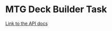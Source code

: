 # MTG Deck Builder Task

[Link to the API docs](https://docs.magicthegathering.io/#api_v1cards_list)